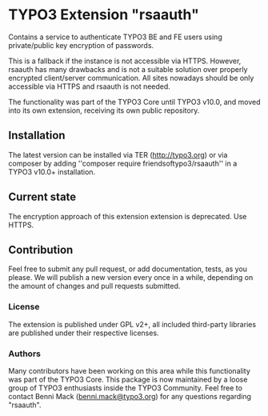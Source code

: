 # TYPO3 Extension "rsaauth"

Contains a service to authenticate TYPO3 BE and FE users using private/public key
encryption of passwords.

This is a fallback if the instance is not accessible via HTTPS. However, rsaauth has
many drawbacks and is not a suitable solution over properly encrypted client/server
communication. All sites nowadays should be only accessible via HTTPS and rsaauth
is not needed.

The functionality was part of the TYPO3 Core until TYPO3 v10.0, and moved into its
own extension, receiving its own public repository.

## Installation
The latest version can be installed via TER (http://typo3.org) or via composer
by adding ''composer require friendsoftypo3/rsaauth'' in a TYPO3 v10.0+ installation.

## Current state
The encryption approach of this extension extension is deprecated. Use HTTPS.

## Contribution
Feel free to submit any pull request, or add documentation, tests, as you please.
We will publish a new version every once in a while, depending on the amount of changes
and pull requests submitted.

### License
The extension is published under GPL v2+, all included third-party libraries are
published under their respective licenses.

### Authors
Many contributors have been working on this area while this functionality was part of
the TYPO3 Core. This package is now maintained by a loose group of TYPO3 enthusiasts inside
the TYPO3 Community. Feel free to contact Benni Mack (benni.mack@typo3.org) for any questions
regarding "rsaauth".
